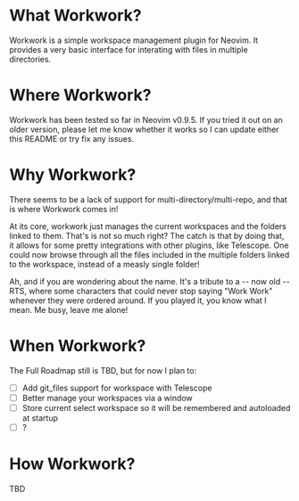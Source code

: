 # What Workwork?

Workwork is a simple workspace management plugin for Neovim. It provides a very
basic interface for interating with files in multiple directories.

# Where Workwork?

Workwork has been tested so far in Neovim v0.9.5. If you tried it out on an
older version, please let me know whether it works so I can update either this
README or try fix any issues.

# Why Workwork?

There seems to be a lack of support for multi-directory/multi-repo, and that is
where Workwork comes in! 

At its core, workwork just manages the current
workspaces and the folders linked to them. That's is not so much right? The
catch is that by doing that, it allows for some pretty integrations with other
plugins, like Telescope. One could now browse through all the files included in
the multiple folders linked to the workspace, instead of a measly single
folder!

Ah, and if you are wondering about the name. It's a tribute to a -- now old --
RTS, where some characters that could never stop saying "Work Work" whenever
they were ordered around. If you played it, you know what I mean. Me busy,
leave me alone!

# When Workwork?

The Full Roadmap still is TBD, but for now I plan to:

- [ ] Add git_files support for workspace with Telescope 
- [ ] Better manage your workspaces via a window
- [ ] Store current select workspace so it will be remembered and autoloaded at startup
- [ ] ?

# How Workwork?

TBD




